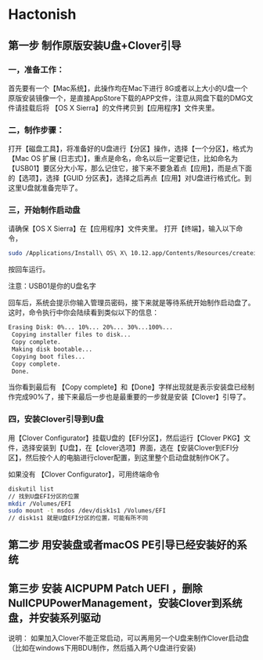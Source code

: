 # Hactonish

## 第一步 制作原版安装U盘+Clover引导

### 一，准备工作：
首先要有一个【Mac系统】，此操作均在Mac下进行
8G或者以上大小的U盘一个
原版安装镜像一个，是直接AppStore下载的APP文件，注意从网盘下载的DMG文件请挂载后将 【OS X Sierra】的文件拷贝到【应用程序】文件夹里。

### 二，制作步骤：
打开【磁盘工具】，将准备好的U盘进行【分区】操作，选择【一个分区】，格式为【Mac OS 扩展 (日志式)】，重点是命名，命名以后一定要记住，比如命名为【USB01】要区分大小写，那么记住它，接下来不要急着点【应用】，而是点下面的【选项】，选择【GUID 分区表】，选择之后再点【应用】对U盘进行格式化。到这里U盘就准备完毕了。

### 三，开始制作启动盘
请确保【OS X Sierra】在【应用程序】文件夹里。
打开【终端】，输入以下命令，

```bash
sudo /Applications/Install\ OS\ X\ 10.12.app/Contents/Resources/createinstallmedia --volume /Volumes/USB01 --applicationpath /Applications/Install\ OS\ X\ 10.12.app --nointeraction
```

按回车运行。

注意：USB01是你的U盘名字

回车后，系统会提示你输入管理员密码，接下来就是等待系统开始制作启动盘了。这时，命令执行中你会陆续看到类似以下的信息：

```bash
Erasing Disk: 0%... 10%... 20%... 30%...100%...
 Copying installer files to disk...
 Copy complete.
 Making disk bootable...
 Copying boot files...
 Copy complete.
 Done.
```

当你看到最后有 【Copy complete】和【Done】字样出现就是表示安装盘已经制作完成90%了，接下来最后一步也是最重要的一步就是安装【Clover】引导了。

### 四，安装Clover引导到U盘

用【Clover Configurator】挂载U盘的【EFI分区】，然后运行【Clover PKG】文件，选择安装到【U盘】，在【clover选项】界面，选在【安装Clover到EFI分区】，然后按个人的电脑进行clover配置，到这里整个启动盘就制作OK了。

如果没有 【Clover Configurator】，可用终端命令

```bash
diskutil list
// 找到U盘EFI分区的位置
mkdir /Volumes/EFI
sudo mount -t msdos /dev/disk1s1 /Volumes/EFI
// disk1s1 就是U盘EFI分区的位置，可能有所不同
```
## 第二步 用安装盘或者macOS PE引导已经安装好的系统

## 第三步 安装 AICPUPM Patch UEFI ，删除NullCPUPowerManagement，安装Clover到系统盘，并安装系列驱动

说明： 如果加入Clover不能正常启动，可以再用另一个U盘来制作Clover启动盘（比如在windows下用BDU制作，然后插入两个U盘进行安装)